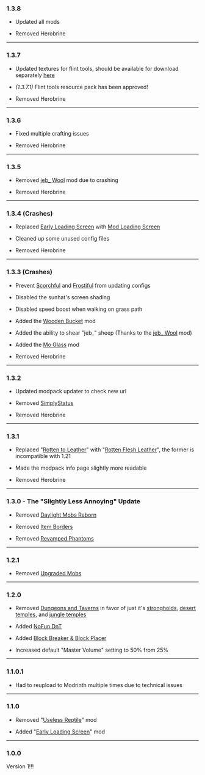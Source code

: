 ### 1.3.8

- Updated all mods

- Removed Herobrine

----
### 1.3.7

- Updated textures for flint tools, should be available for download separately [here](https://modrinth.com/resourcepack/slow-your-flint)

- *(1.3.7.1)* Flint tools resource pack has been approved!

- Removed Herobrine

----
### 1.3.6

- Fixed multiple crafting issues

- Removed Herobrine

----
### 1.3.5

- Removed [jeb_ Wool](https://modrinth.com/mod/jeb_-wool) mod due to crashing

- Removed Herobrine

----
### 1.3.4 (Crashes)

- Replaced [Early Loading Screen](https://modrinth.com/mod/early-loading-screen) with [Mod Loading Screen](https://modrinth.com/mod/mod-loading-screen)

- Cleaned up some unused config files

- Removed Herobrine

----
### 1.3.3 (Crashes)

- Prevent [Scorchful](https://modrinth.com/mod/scorchful) and [Frostiful](https://modrinth.com/mod/frostiful) from updating configs

- Disabled the sunhat's screen shading

- Disabled speed boost when walking on grass path

- Added the [Wooden Bucket](https://modrinth.com/mod/wooden-bucket) mod

- Added the ability to shear "jeb_" sheep (Thanks to the [jeb_ Wool](https://modrinth.com/mod/jeb_-wool) mod)

- Added the [Mo Glass](https://modrinth.com/mod/mo-glass) mod

- Removed Herobrine

----
### 1.3.2

- Updated modpack updater to check new url

- Removed [SimplyStatus](https://modrinth.com/mod/simplystatus)

- Removed Herobrine

----
### 1.3.1

- Replaced "[Rotten to Leather](https://modrinth.com/mod/rotten-to-leather/version/1)" with "[Rotten Flesh Leather](https://modrinth.com/datapack/rotten-flesh-leather)", the former is incompatible with 1.21

- Made the modpack info page slightly more readable

- Removed Herobrine

----
### 1.3.0 - The "Slightly Less Annoying" Update

- Removed [Daylight Mobs Reborn](https://modrinth.com/mod/daylight-mobs-reborn)

- Removed [Item Borders](https://modrinth.com/mod/item-borders)

- Removed [Revamped Phantoms](https://modrinth.com/mod/revamped_phantoms)

----
### 1.2.1

- Removed [Upgraded Mobs](https://modrinth.com/datapack/upgraded-mobs)

----
### 1.2.0

- Removed [Dungeons and Taverns](https://modrinth.com/datapack/dungeons-and-taverns) in favor of just it's [strongholds](https://modrinth.com/mod/dungeons-and-taverns-stronghold-overhaul), [desert temples](https://modrinth.com/mod/dungeons-and-taverns-desert-temple-replacement), and [jungle temples](https://modrinth.com/datapack/dungeons-and-taverns-jungle-temple-replacement)

- Added [NoFun DnT](https://modrinth.com/datapack/nofun-dnt)

- Added [Block Breaker & Block Placer](https://modrinth.com/mod/breakerplacer)

- Increased default "Master Volume" setting to 50% from 25%

----
### 1.1.0.1

- Had to reupload to Modrinth multiple times due to technical issues

----
### 1.1.0

- Removed "[Useless Reptile](https://modrinth.com/mod/useless-reptile)" mod

- Added "[Early Loading Screen](https://modrinth.com/mod/early-loading-screen)" mod

----
### 1.0.0

Version 1!!!